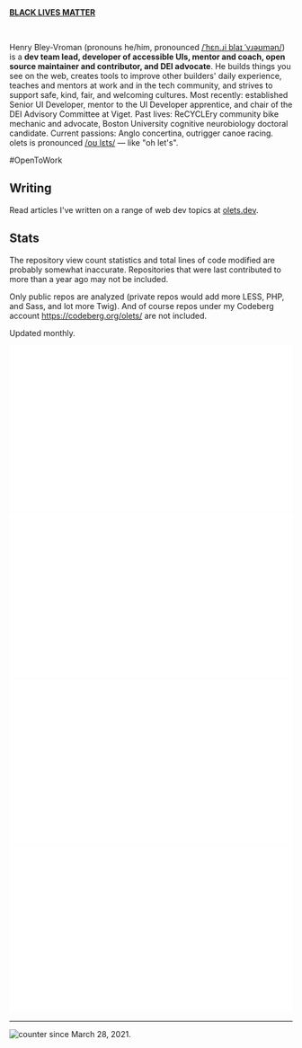 &nbsp;

**[BLACK LIVES MATTER](https://blacklivesmatter.com/)**

&nbsp;

Henry Bley-Vroman (pronouns he/him, pronounced [\/ˈhɛn.ɹi blaɪ ˈvɹəʊmən\/](http://ipa-reader.xyz/?text=ˈhɛnɹi%20blaɪ%20ˈvɹəʊmən)) is a **dev team lead, developer of accessible UIs, mentor and coach, open source maintainer and contributor, and DEI advocate**. He builds things you see on the web, creates tools to improve other builders' daily experience, teaches and mentors at work and in the tech community, and strives to support safe, kind, fair, and welcoming cultures. Most recently: established Senior UI Developer, mentor to the UI Developer apprentice, and chair of the DEI Advisory Committee at Viget. Past lives: ReCYCLEry community bike mechanic and advocate, Boston University cognitive neurobiology doctoral candidate. Current passions: Anglo concertina, outrigger canoe racing. olets is pronounced [\/oʊ lɛts\/](http://ipa-reader.xyz/?text=oʊ%20lɛts) — like "oh let's".

#OpenToWork

## Writing

Read articles I've written on a range of web dev topics at [olets.dev](https://www.olets.dev/).

## Stats

The repository view count statistics and total lines of code modified are probably somewhat inaccurate. Repositories that were last contributed to more than a year ago may not be included.

Only public repos are analyzed (private repos would add more LESS, PHP, and Sass, and lot more Twig). And of course repos under my Codeberg account <https://codeberg.org/olets/> are not included.

Updated monthly.

![olets GitHub stats animated SVG, dark mode](https://raw.githubusercontent.com/olets/github-stats/master/generated/overview.svg#gh-dark-mode-only)
![olets GitHub stats animated SVG, light mode](https://raw.githubusercontent.com/olets/github-stats/master/generated/overview.svg#gh-light-mode-only)
![olets GitHub languages used animated SVG, dark mode](https://raw.githubusercontent.com/olets/github-stats/master/generated/languages.svg#gh-dark-mode-only)
![olets GitHub languages used animated SVG, light mode](https://raw.githubusercontent.com/olets/github-stats/master/generated/languages.svg#gh-light-mode-only)

---

![counter](https://engy8iwytecpb4r.m.pipedream.net) since March 28, 2021.

